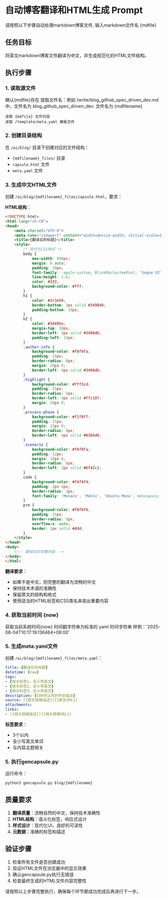 # 自动博客翻译和HTML生成 Prompt

请按照以下步骤自动处理markdown博客文件, 输入markdown文件名  {mdfile}

## 任务目标
将英文markdown博客文件翻译为中文，并生成规范化的HTML文件结构。

## 执行步骤

### 1. 读取源文件

确认{mdfile}存在
提取文件名：例如 /write/blog_github_spec_driven_dev.md 中，文件名为 blog_github_spec_driven_dev.
文件名为 {mdfilename}
```
读取 {mdfile} 文件内容
读取 /template/meta.yaml 模板文件
```

### 2. 创建目录结构
在 `/ai/blog/` 目录下创建对应的文件结构：
- `{mdfilename}_files/` 目录
- `capsule.html` 文件
- `meta.yaml` 文件

### 3. 生成中文HTML文件
创建 `/ai/blog/{mdfilename}_files/capsule.html`，要求：

**HTML结构**：
```html
<!DOCTYPE html>
<html lang="zh-CN">
<head>
    <meta charset="UTF-8">
    <meta name="viewport" content="width=device-width, initial-scale=1.0">
    <title>{翻译后的标题}</title>
    <style>
        /* 现代化CSS样式 */
        body {
            max-width: 800px;
            margin: 0 auto;
            padding: 20px;
            font-family: -apple-system, BlinkMacSystemFont, 'Segoe UI', Roboto, 'Helvetica Neue', Arial, sans-serif;
            line-height: 1.6;
            color: #333;
            background-color: #fff;
        }
        h1 {
            color: #2c3e50;
            border-bottom: 3px solid #3498db;
            padding-bottom: 10px;
        }
        h2 {
            color: #34495e;
            margin-top: 30px;
            border-left: 4px solid #3498db;
            padding-left: 15px;
        }
        .author-info {
            background-color: #f8f9fa;
            padding: 15px;
            border-radius: 8px;
            margin: 20px 0;
            border-left: 4px solid #3498db;
        }
        .highlight {
            background-color: #fff3cd;
            padding: 15px;
            border-radius: 5px;
            border-left: 4px solid #ffc107;
            margin: 20px 0;
        }
        .process-phase {
            background-color: #f1f8ff;
            padding: 15px;
            margin: 15px 0;
            border-radius: 8px;
            border-left: 4px solid #0366d6;
        }
        .scenario {
            background-color: #f6f8fa;
            padding: 12px;
            margin: 10px 0;
            border-radius: 6px;
            border-left: 3px solid #6f42c1;
        }
        code {
            background-color: #f4f4f4;
            padding: 2px 4px;
            border-radius: 3px;
            font-family: 'Monaco', 'Menlo', 'Ubuntu Mono', monospace;
        }
        pre {
            background-color: #f8f8f8;
            padding: 15px;
            border-radius: 5px;
            overflow-x: auto;
            border: 1px solid #ddd;
        }
    </style>
</head>
<body>
    <!-- 翻译后的完整内容 -->
</body>
</html>
```

**翻译要求**：
- 如果不是中文，则完整的翻译为流畅的中文
- 保持技术术语的准确性
- 保留原文的结构和格式
- 使用适当的HTML标签和CSS类名来突出重要内容

### 4. 获取当前时间 {now}
获取当前系统时间{now}
时间戳字符串为标准的 yaml 时间字符串
样例：'2025-08-04T10:17:19.136464+08:00'


### 5. 生成meta.yaml文件
创建 `/ai/blog/{mdfilename}_files/meta.yaml`：

```yaml
title: {翻译后的标题}
datetime: {now}
tags:
- {相关标签1，全小写英文}
- {相关标签2，全小写英文}  
- {相关标签3，全小写英文}
description: {100字以内的中文描述}
source: ({原文链接描述})[{原文URL}]
attachments:
links:
- ({相关链接描述})[{相关链接URL}]
```

**标签要求**：
- 3个以内
- 全小写英文单词
- 与内容主题相关

### 5. 执行gencapsule.py
运行命令：
```bash
python3 gencapsule.py blog/{mdfilename}
```

## 质量要求
1. **翻译质量**：流畅自然的中文，保持技术准确性
2. **HTML结构**：语义化标签，响应式设计
3. **样式设计**：现代化UI，良好的可读性
4. **元数据**：准确的标签和描述

## 验证步骤
1. 检查所有文件是否创建成功
2. 验证HTML文件在浏览器中的显示效果
3. 确认gencapsule.py执行无错误
4. 检查最终生成的HTML文件内容完整性

请按照以上步骤完整执行，确保每个环节都成功完成后再进行下一步。

